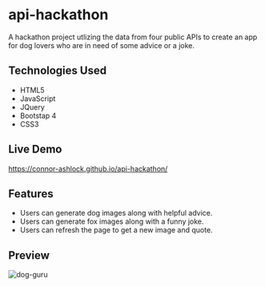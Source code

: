 # api-hackathon
A hackathon project utlizing the data from four public APIs to create an app for dog lovers who are in need of some advice or a joke.

## Technologies Used
- HTML5
- JavaScript
- JQuery
- Bootstap 4
- CSS3

## Live Demo
https://connor-ashlock.github.io/api-hackathon/

## Features
- Users can generate dog images along with helpful advice.
- Users can generate fox images along with a funny joke.
- Users can refresh the page to get a new image and quote.

## Preview
<p>
  <img src="images/dog-guru-v2.gif" alt="dog-guru">
</p>
